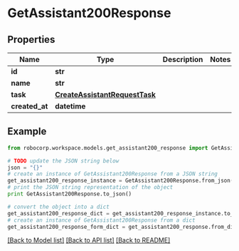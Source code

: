 # GetAssistant200Response


## Properties
Name | Type | Description | Notes
------------ | ------------- | ------------- | -------------
**id** | **str** |  | 
**name** | **str** |  | 
**task** | [**CreateAssistantRequestTask**](CreateAssistantRequestTask.md) |  | 
**created_at** | **datetime** |  | 

## Example

```python
from robocorp.workspace.models.get_assistant200_response import GetAssistant200Response

# TODO update the JSON string below
json = "{}"
# create an instance of GetAssistant200Response from a JSON string
get_assistant200_response_instance = GetAssistant200Response.from_json(json)
# print the JSON string representation of the object
print GetAssistant200Response.to_json()

# convert the object into a dict
get_assistant200_response_dict = get_assistant200_response_instance.to_dict()
# create an instance of GetAssistant200Response from a dict
get_assistant200_response_form_dict = get_assistant200_response.from_dict(get_assistant200_response_dict)
```
[[Back to Model list]](../README.md#documentation-for-models) [[Back to API list]](../README.md#documentation-for-api-endpoints) [[Back to README]](../README.md)


